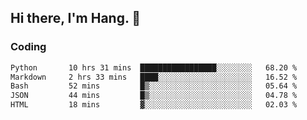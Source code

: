 ## Hi there, I'm Hang. 👋

### Coding

<!--START_SECTION:waka-->

```txt
Python       10 hrs 31 mins  █████████████████░░░░░░░░   68.20 %
Markdown     2 hrs 33 mins   ████░░░░░░░░░░░░░░░░░░░░░   16.52 %
Bash         52 mins         █▒░░░░░░░░░░░░░░░░░░░░░░░   05.64 %
JSON         44 mins         █▒░░░░░░░░░░░░░░░░░░░░░░░   04.78 %
HTML         18 mins         ▓░░░░░░░░░░░░░░░░░░░░░░░░   02.03 %
```

<!--END_SECTION:waka-->

